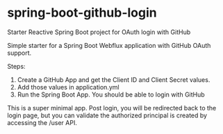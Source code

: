 # spring-boot-github-login

Starter Reactive Spring Boot project for OAuth login with GitHub

Simple starter for a Spring Boot Webflux application with GitHub OAuth support.

Steps:
1. Create a GitHub App and get the Client ID and Client Secret values.
2. Add those values in application.yml
3. Run the Spring Boot App. You should be able to login with GitHub

This is a super minimal app. Post login, you will be redirected back to the login page, but you can validate the authorized principal is created by accessing the /user API.

